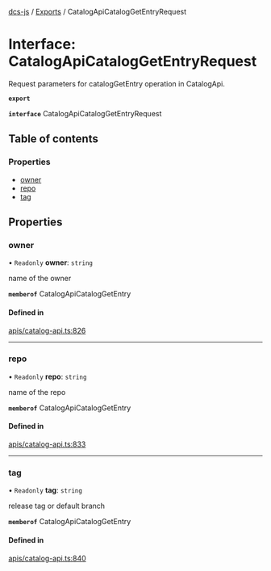 [dcs-js](../README.md) / [Exports](../modules.md) / CatalogApiCatalogGetEntryRequest

# Interface: CatalogApiCatalogGetEntryRequest

Request parameters for catalogGetEntry operation in CatalogApi.

**`export`**

**`interface`** CatalogApiCatalogGetEntryRequest

## Table of contents

### Properties

- [owner](CatalogApiCatalogGetEntryRequest.md#owner)
- [repo](CatalogApiCatalogGetEntryRequest.md#repo)
- [tag](CatalogApiCatalogGetEntryRequest.md#tag)

## Properties

### <a id="owner" name="owner"></a> owner

• `Readonly` **owner**: `string`

name of the owner

**`memberof`** CatalogApiCatalogGetEntry

#### Defined in

[apis/catalog-api.ts:826](https://github.com/unfoldingWord/dcs-js/blob/b29eb7a/apis/catalog-api.ts#L826)

___

### <a id="repo" name="repo"></a> repo

• `Readonly` **repo**: `string`

name of the repo

**`memberof`** CatalogApiCatalogGetEntry

#### Defined in

[apis/catalog-api.ts:833](https://github.com/unfoldingWord/dcs-js/blob/b29eb7a/apis/catalog-api.ts#L833)

___

### <a id="tag" name="tag"></a> tag

• `Readonly` **tag**: `string`

release tag or default branch

**`memberof`** CatalogApiCatalogGetEntry

#### Defined in

[apis/catalog-api.ts:840](https://github.com/unfoldingWord/dcs-js/blob/b29eb7a/apis/catalog-api.ts#L840)
